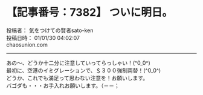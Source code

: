 # 【記事番号：7382】 ついに明日。

投稿者： 気をつけての賢者sato-ken  
投稿日時： 01/01/30 04:02:07  
chaosunion.com

---

あの～、どうか十二分に注意していってらっしゃい！(^0_0^)  
最初に、空港のイミグレーションで、＄３００強制両替！(^0_0^)  
どうか、これでも満足って思わない注意を！お願いします。  
バゴダも・・・お手入れお願いします。（－－；